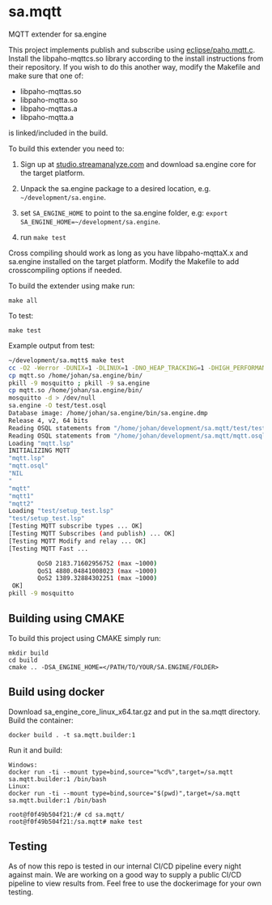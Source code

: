 # sa.mqtt
MQTT extender for sa.engine

This project implements publish and subscribe using
[eclipse/paho.mqtt.c](https://github.com/eclipse/paho.mqtt.c).  Install the
libpaho-mqttcs.so library according to the install instructions from their
repository.  If you wish to do this another way, modify the Makefile and make
sure that one of:

* libpaho-mqttas.so 
* libpaho-mqtta.so 
* libpaho-mqttas.a 
* libpaho-mqtta.a 

is linked/included in the build.


To build this extender you need to:

1. Sign up at [studio.streamanalyze.com](https://studio.streamanalyze.com/)
and download sa.engine core for the target platform.

2. Unpack the sa.engine package to a desired location,
e.g. `~/development/sa.engine`.

3. set `SA_ENGINE_HOME` to point to the sa.engine folder, e.g: `export
SA_ENGINE_HOME=~/development/sa.engine`.

4. run `make test`

Cross compiling should work as long as you have libpaho-mqttaX.x and sa.engine
installed on the target platform. Modify the Makefile to add crosscompiling
options if needed.

To build the extender using make run:

```
make all
```

To test:

```
make test
```

Example output from test:

```bash
~/development/sa.mqtt$ make test
cc -O2 -Werror -DUNIX=1 -DLINUX=1 -DNO_HEAP_TRACKING=1 -DHIGH_PERFORMANCE=1  -fPIC -I/home/johan/sa.engine/C -Iinclude -shared -o mqtt.so src/mqtt.c src/cbfns.c src/sa_circular_buff.c -L/home/johan/sa.engine/bin -lsa.kernel -l:libpaho-mqtt3as.so
cp mqtt.so /home/johan/sa.engine/bin/
pkill -9 mosquitto ; pkill -9 sa.engine
cp mqtt.so /home/johan/sa.engine/bin/
mosquitto -d > /dev/null
sa.engine -O test/test.osql
Database image: /home/johan/sa.engine/bin/sa.engine.dmp
Release 4, v2, 64 bits
Reading OSQL statements from "/home/johan/development/sa.mqtt/test/test.osql"
Reading OSQL statements from "/home/johan/development/sa.mqtt/mqtt.osql"
Loading "mqtt.lsp"
INITIALIZING MQTT
"mqtt.lsp"
"mqtt.osql"
"NIL
"
"mqtt"
"mqtt1"
"mqtt2"
Loading "test/setup_test.lsp"
"test/setup_test.lsp"
[Testing MQTT subscribe types ... OK]
[Testing MQTT Subscribes (and publish) ... OK]
[Testing MQTT Modify and relay ... OK]
[Testing MQTT Fast ...

        QoS0 2183.71602956752 (max ~1000)
        QoS1 4880.04841008023 (max ~1000)
        QoS2 1389.32884302251 (max ~1000)
 OK]
pkill -9 mosquitto
```


## Building using CMAKE
To build this project using CMAKE simply run:
```
mkdir build
cd build
cmake .. -DSA_ENGINE_HOME=</PATH/TO/YOUR/SA.ENGINE/FOLDER>
```


## Build using docker
Download sa_engine_core_linux_x64.tar.gz and put in the sa.mqtt directory.
Build the container:
```
docker build . -t sa.mqtt.builder:1
```
Run it and build:
```
Windows:
docker run -ti --mount type=bind,source="%cd%",target=/sa.mqtt  sa.mqtt.builder:1 /bin/bash
Linux:
docker run -ti --mount type=bind,source="$(pwd)",target=/sa.mqtt  sa.mqtt.builder:1 /bin/bash

root@f0f49b504f21:/# cd sa.mqtt/
root@f0f49b504f21:/sa.mqtt# make test
```


## Testing
As of now this repo is tested in our internal CI/CD pipeline every night against main. 
We are working on a good way to supply a public CI/CD pipeline to view results from.
Feel free to use the dockerimage for your own testing.
